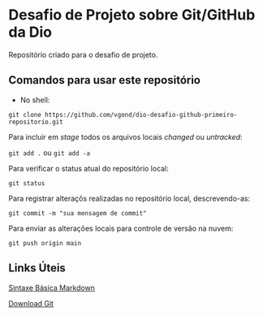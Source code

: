 # Desafio de Projeto sobre Git/GitHub da Dio
Repositório criado para o desafio de projeto.

## Comandos para usar este repositório

- No shell:

`git clone https://github.com/vgond/dio-desafio-github-primeiro-repositorio.git`

Para incluir em _stage_ todos os arquivos locais _changed_ ou _untracked_:

`git add .` ou `git add -a`

Para verificar o status atual do repositório local:

`git status`

Para registrar alteraçõs realizadas no repositório local, descrevendo-as:

`git commit -m "sua mensagem de commit"`

Para enviar as alterações locais para controle de versão na nuvem:

`git push origin main`

## Links Úteis
[Sintaxe Básica Markdown](https://www.markdownguide.org/basic-syntax/)

[Download Git](https://git-scm.com/downloads)


